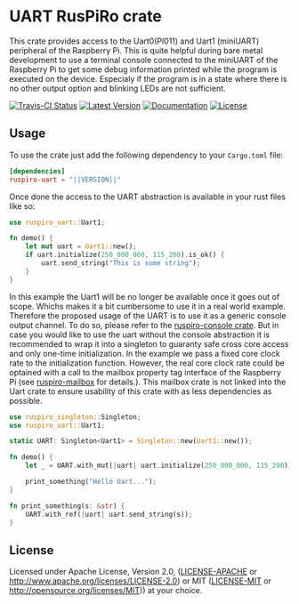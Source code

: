 # UART RusPiRo crate

This crate provides access to the Uart0(Pl011) and Uart1 (miniUART) peripheral of the Raspberry Pi. This is quite helpful during bare metal
development to use a terminal console connected to the miniUART of the Raspberry Pi to get some debug information printed
while the program is executed on the device. Especialy if the program is in a state where there is no other output option and blinking
LEDs are not sufficient.

[![Travis-CI Status](https://api.travis-ci.com/RusPiRo/ruspiro-uart.svg?branch=master)](https://travis-ci.com/RusPiRo/ruspiro-uart)
[![Latest Version](https://img.shields.io/crates/v/ruspiro-uart.svg)](https://crates.io/crates/ruspiro-uart)
[![Documentation](https://docs.rs/ruspiro-uart/badge.svg)](https://docs.rs/ruspiro-uart)
[![License](https://img.shields.io/crates/l/ruspiro-uart.svg)](https://github.com/RusPiRo/ruspiro-uart#license)

## Usage

To use the crate just add the following dependency to your ``Cargo.toml`` file:

```toml
[dependencies]
ruspiro-uart = "||VERSION||"
```

Once done the access to the UART abstraction is available in your rust files like so:

```rust
use ruspiro_uart::Uart1;

fn demo() {
    let mut uart = Uart1::new();
    if uart.initialize(250_000_000, 115_200).is_ok() {
        uart.send_string("This is some string");
    }
}
```

In this example the Uart1 will be no longer be available once it goes out of scope. Whichs makes it a bit cumbersome
to use it in a real world example. Therefore the proposed usage of the UART is to use it as a generic console output
channel. To do so, please refer to the [ruspiro-console crate](https://crates.io/crates/ruspiro-console).
But in case you would like to use the uart without the console abstraction it is recommended to wrap it into a singleton
to guaranty safe cross core access and only one-time initialization. In the example we pass a fixed core clock rate to
the initialization function. However, the real core clock rate could be optained with a call to the mailbox property
tag interface of the Raspberry Pi (see [ruspiro-mailbox](https://crates.io/crates/ruspiro-mailbox) for details.). This
mailbox crate is not linked into the Uart crate to ensure usability of this crate with as less dependencies as possible.

```rust
use ruspiro_singleton::Singleton;
use ruspiro_uart::Uart1;

static UART: Singleton<Uart1> = Singleton::new(Uart1::new());

fn demo() {
    let _ = UART.with_mut(|uart| uart.initialize(250_000_000, 115_200)).expect("unable to init uart1");

    print_something("Hello Uart...");
}

fn print_something(s: &str) {
    UART.with_ref(|uart| uart.send_string(s));
}
```

## License

Licensed under Apache License, Version 2.0, ([LICENSE-APACHE](LICENSE-APACHE) or http://www.apache.org/licenses/LICENSE-2.0) or MIT ([LICENSE-MIT](LICENSE-MIT) or http://opensource.org/licenses/MIT)) at your choice.
